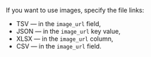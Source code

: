 If you want to use images, specify the file links:

- TSV — in the `image_url` field,
- JSON — in the `image_url` key value,
- XLSX — in the `image_url` column,
- CSV — in the `image_url` field.